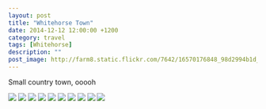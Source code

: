 ```yaml
---
layout: post
title: "Whitehorse Town"
date: 2014-12-12 12:00:00 +1200
category: travel
tags: [Whitehorse]
description: ""
post_image: http://farm8.static.flickr.com/7642/16570176848_98d2994b1d_o.jpg
---
```

Small country town, ooooh

[![](http://farm9.static.flickr.com/8734/16756590611_c30c578707_c.jpg)](http://farm9.static.flickr.com/8734/16756590611_a8b87794de_o.jpg)
[![](http://farm8.static.flickr.com/7628/16137819083_84ffe6ede4_c.jpg)](http://farm8.static.flickr.com/7628/16137819083_b882b16080_o.jpg)
[![](http://farm9.static.flickr.com/8731/16756591241_125f681228_c.jpg)](http://farm9.static.flickr.com/8731/16756591241_4354b2675a_o.jpg)
[![](http://farm9.static.flickr.com/8702/16571629459_bc1419542e_c.jpg)](http://farm9.static.flickr.com/8702/16571629459_12eed0160f_o.jpg)
[![](http://farm8.static.flickr.com/7637/16550500187_f2c3e8f3d5_c.jpg)](http://farm8.static.flickr.com/7637/16550500187_cfab50fb30_o.jpg)
[![](http://farm8.static.flickr.com/7646/16756591911_ab0743dfcf_c.jpg)](http://farm8.static.flickr.com/7646/16756591911_ac2128b248_o.jpg)
[![](http://farm9.static.flickr.com/8614/16731874576_658c3f0717_c.jpg)](http://farm9.static.flickr.com/8614/16731874576_222fb5d29b_o.jpg)
[![](http://farm8.static.flickr.com/7632/16550500787_9ce6d1db35_c.jpg)](http://farm8.static.flickr.com/7632/16550500787_239e1a5674_o.jpg)
[![](http://farm8.static.flickr.com/7645/16756696122_dd2589b6d8_c.jpg)](http://farm8.static.flickr.com/7645/16756696122_e7fd17374b_o.jpg)
[![](http://farm8.static.flickr.com/7642/16570176848_8ddb9cb9ff_c.jpg)](http://farm8.static.flickr.com/7642/16570176848_98d2994b1d_o.jpg)
